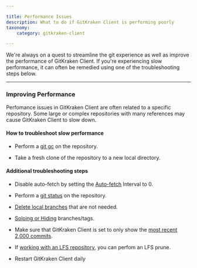 ```yaml
---

title: Performance Issues
description: What to do if GitKraken Client is performing poorly
taxonomy:
    category: gitkraken-client

---
```


We're always on a quest to streamline the git experience as well as improve the performance of GitKraken Client. If you're experiencing slow performance, it can often be remedied using one of the troubleshooting steps below.

***

### Improving Performance

Perfomance issues in GitKraken Client are often related to a specific repository. Some large or complex repositories with many references may cause GitKraken Client to slow down. 

#### How to troubleshoot slow performance

- Perform a [git gc](https://git-scm.com/docs/git-gc) on the repository.  

- Take a fresh clone of the repository to a new local directory.

#### Additional troubleshooting steps

- Disable auto-fetch by setting the [Auto-fetch](https://support.gitkraken.com/start-here/preferences/#auto-fetch) Interval to 0. 

- Perform a [git status](https://git-scm.com/docs/git-status) on the repository.

- [Delete local branches](/working-with-repositories/branching-and-merging/#delete-a-branch) that are not needed. 

- [Soloing or Hiding](/working-with-repositories/hiding-and-soloing) branches/tags.

- Make sure that GitKraken Client is set to only show the [most recent 2,000 commits](/start-here/preferences/#max-commits-in-graph).

- If [working with an LFS repository](https://support.gitkraken.com/git-workflows-and-extensions/working-with-files/), you can perfom an LFS prune.

- Restart GitKraken Client daily
